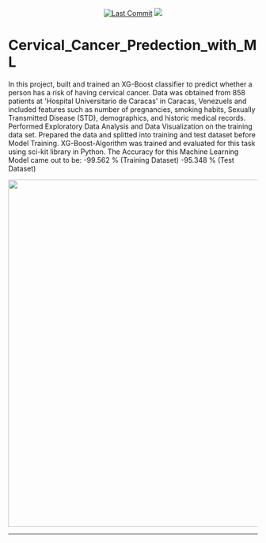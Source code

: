 <p align="center"> 
<a href="https://github.com/milaan9"><img src="https://img.shields.io/static/v1?logo=github&label=maintainer&message=milaan9&color=ff3300" alt="Last Commit"/></a> 
<a href="https://hits.seeyoufarm.com"><img src="https://hits.seeyoufarm.com/api/count/incr/badge.svg?url=https%3A%2F%2Fgithub.com%2Fmilaan9%2F/tree/main/001_Cervical_Cancer_Predection_with_ML&count_bg=%231DC92C&title_bg=%23555555&icon=&icon_color=%23E7E7E7&title=views&edge_flat=false"/></a>
</p> 
<!--<img src="https://badges.pufler.dev/contributors/milaan9/01_Python_Introduction?size=50&padding=5&bots=true" alt="milaan9"/>-->
 
 
# Cervical_Cancer_Predection_with_ML

In this project, built and trained an XG-Boost classifier to predict whether a person has a risk of having cervical cancer. Data was obtained from 858 patients at 'Hospital Universitario de Caracas' in Caracas, Venezuels and included features such as number of pregnancies, smoking habits, Sexually Transmitted Disease (STD), demographics, and historic medical records. Performed Exploratory Data Analysis and Data Visualization on the training data set. Prepared the data and splitted into training and test dataset before Model Training. XG-Boost-Algorithm was trained and evaluated for this task using sci-kit library in Python. The Accuracy for this Machine Learning Model came out to be: 
-99.562 % (Training Dataset) 
-95.348 % (Test Dataset)

<p align="center">  
 <img src="https://miro.medium.com/max/3164/1*GRdoM-q5Sc0l58EBw9qQcA.png" width="700"/>
</p>                                                             

---
